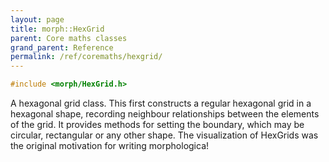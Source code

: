 ```yaml
---
layout: page
title: morph::HexGrid
parent: Core maths classes
grand_parent: Reference
permalink: /ref/coremaths/hexgrid/
---
```

```c++
#include <morph/HexGrid.h>
```

A hexagonal grid class. This first constructs a regular hexagonal grid in a hexagonal shape, recording neighbour relationships between the elements of the grid. It provides methods for setting the boundary, which may be circular, rectangular or any other shape. The visualization of HexGrids was the original motivation for writing morphologica!
